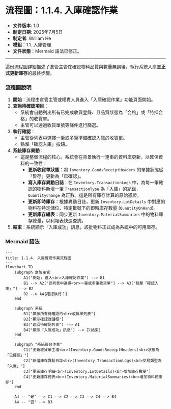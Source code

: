 # 流程圖：1.1.4. 入庫確認作業

* **文件版本**: 1.0
* **制定日期**: 2025年7月5日
* **制定者**: William He
* **模組**：1.1. 入庫管理
* **文件狀態**：Mermaid 語法已修正。

---

這份流程圖詳細描述了倉管主管在確認物料品質與數量無誤後，執行系統入庫並**正式更新庫存**的最終步驟。

### 流程圖說明

1.  **開始**：流程由倉管主管或權責人員進入「入庫確認作業」功能頁面開始。
2.  **查詢待確認項目**：
    * 系統會自動列出所有已完成收貨登錄、且品質狀態為「合格」或「特採合格」的收貨單。
    * 主管可以透過收貨單號等條件進行篩選。
3.  **執行確認**：
    * 主管從列表中選擇一筆或多筆準備確認入庫的收貨單。
    * 點擊「確認入庫」按鈕。
4.  **系統庫存異動**：
    * 這是整個流程的核心，系統會在背景執行一連串的資料庫更新，以確保資料的一致性：
        * **更新收貨單狀態**：將 `Inventory.GoodsReceiptHeaders` 的單據狀態從「暫存」更新為「已確認」。
        * **寫入庫存異動日誌**：在 `Inventory.TransactionLogs` 中，為每一筆確認的物料新增一筆 `TransactionType` 為「入庫」的紀錄，`QuantityChange` 為正數。這是所有庫存計算的原始憑證。
        * **更新即時庫存**：根據異動日誌，更新 `Inventory.LotDetails` 中對應的物料在特定儲位、特定批號下的即時庫存數量 (`QuantityOnHand`)。
        * **更新庫存總表**：同步更新 `Inventory.MaterialSummaries` 中的物料庫存總量，以利報表快速查詢。
5.  **結束**：系統顯示「入庫成功」訊息，該批物料正式成為系統中的可用庫存。

### Mermaid 語法

```mermaid
---
title: 1.1.4. 入庫確認作業流程圖
---
flowchart TD
    subgraph 倉管主管
        A1("開始: 進入<br>入庫確認作業") --> B1
        B1 --> A2["從列表中選擇<br>一筆或多筆收貨單"] --> A3["點擊「確認入庫」"] --> B2
        B2 --> A4{確認執行？}
    end

    subgraph 系統
        B1["顯示所有待確認的<br>收貨單列表"]
        B2["顯示確認對話框"]
        B3("返回待確認列表") --> A1
        B4["顯示「入庫成功」訊息"] --> Z(結束)
    end
    
    subgraph "系統後台作業"
        C1["更新收貨單主檔<br>(Inventory.GoodsReceiptHeaders)<br>狀態為「已確認」"]
        C2["新增庫存異動日誌<br>(Inventory.TransactionLogs)<br>交易類型為「入庫」"]
        C3["更新庫存明細<br>(Inventory.LotDetails)<br>增加庫存數量"]
        C4["更新庫存總表<br>(Inventory.MaterialSummaries)<br>增加物料總庫存"]
    end
    
    A4 -- "是" --> C1 --> C2 --> C3 --> C4 --> B4
    A4 -- "否" --> B3